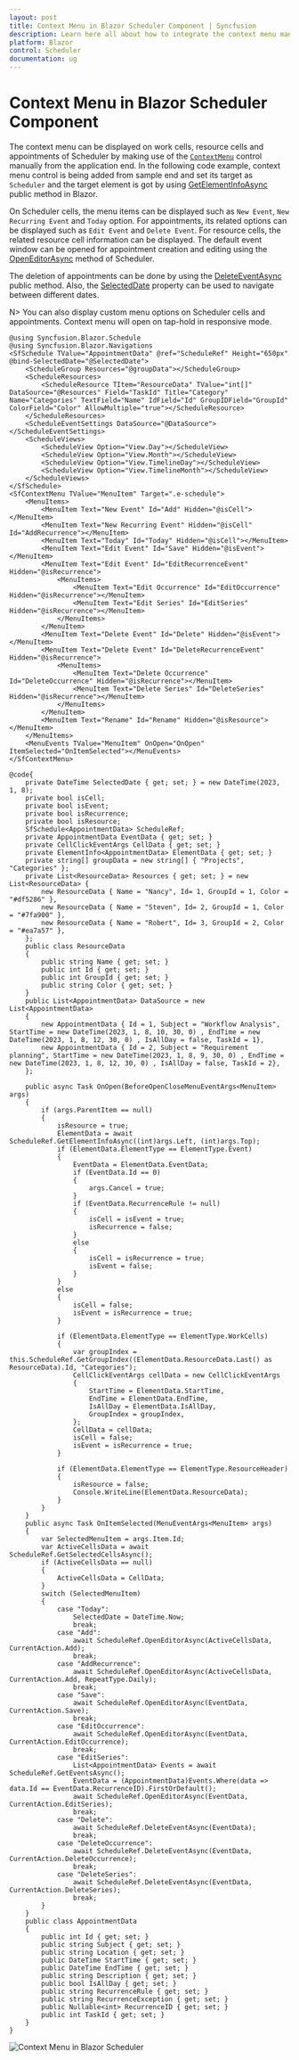 ```yaml
---
layout: post
title: Context Menu in Blazor Scheduler Component | Syncfusion
description: Learn here all about how to integrate the context menu manually to a Syncfusion Blazor Scheduler component and use it with required options.
platform: Blazor
control: Scheduler
documentation: ug
---
```


# Context Menu in Blazor Scheduler Component

The context menu can be displayed on work cells, resource cells and appointments of Scheduler by making use of the [`ContextMenu`](https://blazor.syncfusion.com/documentation/context-menu/getting-started) control manually from the application end. In the following code example, context menu control is being added from sample end and set its target as `Scheduler` and the target element is got by using [GetElementInfoAsync](https://help.syncfusion.com/cr/blazor/Syncfusion.Blazor.Schedule.SfSchedule-1.html#Syncfusion_Blazor_Schedule_SfSchedule_1_GetElementInfoAsync_System_Int32_System_Int32_) public method in Blazor.

On Scheduler cells, the menu items can be displayed such as `New Event`, `New Recurring Event` and `Today` option. For appointments, its related options can be displayed such as `Edit Event` and `Delete Event`. For resource cells, the related resource cell information can be displayed. The default event window can be opened for appointment creation and editing using the [OpenEditorAsync](https://help.syncfusion.com/cr/blazor/Syncfusion.Blazor.Schedule.SfSchedule-1.html#Syncfusion_Blazor_Schedule_SfSchedule_1_OpenEditorAsync__0_Syncfusion_Blazor_Schedule_CurrentAction_) method of Scheduler.

The deletion of appointments can be done by using the [DeleteEventAsync](https://help.syncfusion.com/cr/blazor/Syncfusion.Blazor.Schedule.SfSchedule-1.html#Syncfusion_Blazor_Schedule_SfSchedule_1_DeleteEventAsync__1___0_System_Nullable_Syncfusion_Blazor_Schedule_CurrentAction__) public method. Also, the [SelectedDate](https://help.syncfusion.com/cr/blazor/Syncfusion.Blazor.Schedule.SfSchedule-1.html#Syncfusion_Blazor_Schedule_SfSchedule_1_SelectedDate) property can be used to navigate between different dates.

N> You can also display custom menu options on Scheduler cells and appointments. Context menu will open on tap-hold in responsive mode.

```cshtml
@using Syncfusion.Blazor.Schedule
@using Syncfusion.Blazor.Navigations
<SfSchedule TValue="AppointmentData" @ref="ScheduleRef" Height="650px" @bind-SelectedDate="@SelectedDate">
    <ScheduleGroup Resources="@groupData"></ScheduleGroup>
    <ScheduleResources>
        <ScheduleResource TItem="ResourceData" TValue="int[]" DataSource="@Resources" Field="TaskId" Title="Category" Name="Categories" TextField="Name" IdField="Id" GroupIDField="GroupId" ColorField="Color" AllowMultiple="true"></ScheduleResource>
    </ScheduleResources>
    <ScheduleEventSettings DataSource="@DataSource"></ScheduleEventSettings>
    <ScheduleViews>
        <ScheduleView Option="View.Day"></ScheduleView>
        <ScheduleView Option="View.Month"></ScheduleView>
        <ScheduleView Option="View.TimelineDay"></ScheduleView>
        <ScheduleView Option="View.TimelineMonth"></ScheduleView>
    </ScheduleViews>
</SfSchedule>
<SfContextMenu TValue="MenuItem" Target=".e-schedule">
    <MenuItems>
        <MenuItem Text="New Event" Id="Add" Hidden="@isCell"></MenuItem>
        <MenuItem Text="New Recurring Event" Hidden="@isCell" Id="AddRecurrence"></MenuItem>
        <MenuItem Text="Today" Id="Today" Hidden="@isCell"></MenuItem>
        <MenuItem Text="Edit Event" Id="Save" Hidden="@isEvent"></MenuItem>
        <MenuItem Text="Edit Event" Id="EditRecurrenceEvent" Hidden="@isRecurrence">
            <MenuItems>
                <MenuItem Text="Edit Occurrence" Id="EditOccurrence" Hidden="@isRecurrence"></MenuItem>
                <MenuItem Text="Edit Series" Id="EditSeries" Hidden="@isRecurrence"></MenuItem>
            </MenuItems>
        </MenuItem>
        <MenuItem Text="Delete Event" Id="Delete" Hidden="@isEvent"></MenuItem>
        <MenuItem Text="Delete Event" Id="DeleteRecurrenceEvent" Hidden="@isRecurrence">
            <MenuItems>
                <MenuItem Text="Delete Occurrence" Id="DeleteOccurrence" Hidden="@isRecurrence"></MenuItem>
                <MenuItem Text="Delete Series" Id="DeleteSeries" Hidden="@isRecurrence"></MenuItem>
            </MenuItems>
        </MenuItem>
        <MenuItem Text="Rename" Id="Rename" Hidden="@isResource"></MenuItem>
    </MenuItems>
    <MenuEvents TValue="MenuItem" OnOpen="OnOpen" ItemSelected="OnItemSelected"></MenuEvents>
</SfContextMenu>

@code{
    private DateTime SelectedDate { get; set; } = new DateTime(2023, 1, 8);
    private bool isCell;
    private bool isEvent;
    private bool isRecurrence;
    private bool isResource;
    SfSchedule<AppointmentData> ScheduleRef;
    private AppointmentData EventData { get; set; }
    private CellClickEventArgs CellData { get; set; }
    private ElementInfo<AppointmentData> ElementData { get; set; }
    private string[] groupData = new string[] { "Projects", "Categories" };
    private List<ResourceData> Resources { get; set; } = new List<ResourceData> {
        new ResourceData { Name = "Nancy", Id= 1, GroupId = 1, Color = "#df5286" },
        new ResourceData { Name = "Steven", Id= 2, GroupId = 1, Color = "#7fa900" },
        new ResourceData { Name = "Robert", Id= 3, GroupId = 2, Color = "#ea7a57" }, 
    };
    public class ResourceData
    {
        public string Name { get; set; }
        public int Id { get; set; }
        public int GroupId { get; set; }
        public string Color { get; set; }
    }
    public List<AppointmentData> DataSource = new List<AppointmentData>
    {
        new AppointmentData { Id = 1, Subject = "Workflow Analysis", StartTime = new DateTime(2023, 1, 8, 10, 30, 0) , EndTime = new DateTime(2023, 1, 8, 12, 30, 0) , IsAllDay = false, TaskId = 1},
        new AppointmentData { Id = 2, Subject = "Requirement planning", StartTime = new DateTime(2023, 1, 8, 9, 30, 0) , EndTime = new DateTime(2023, 1, 8, 12, 30, 0) , IsAllDay = false, TaskId = 2},
    };

    public async Task OnOpen(BeforeOpenCloseMenuEventArgs<MenuItem> args)
    {
        if (args.ParentItem == null)
        {
            isResource = true;
            ElementData = await ScheduleRef.GetElementInfoAsync((int)args.Left, (int)args.Top);
            if (ElementData.ElementType == ElementType.Event)
            {
                EventData = ElementData.EventData;
                if (EventData.Id == 0)
                {
                    args.Cancel = true;
                }
                if (EventData.RecurrenceRule != null)
                {
                    isCell = isEvent = true;
                    isRecurrence = false;
                }
                else
                {
                    isCell = isRecurrence = true;
                    isEvent = false;
                }
            }
            else
            {
                isCell = false;
                isEvent = isRecurrence = true;
            }

            if (ElementData.ElementType == ElementType.WorkCells)
            {
                var groupIndex = this.ScheduleRef.GetGroupIndex((ElementData.ResourceData.Last() as ResourceData).Id, "Categories");
                CellClickEventArgs cellData = new CellClickEventArgs
                {
                    StartTime = ElementData.StartTime,
                    EndTime = ElementData.EndTime,
                    IsAllDay = ElementData.IsAllDay,
                    GroupIndex = groupIndex,
                };
                CellData = cellData;
                isCell = false;
                isEvent = isRecurrence = true;
            }

            if (ElementData.ElementType == ElementType.ResourceHeader)
            {
                isResource = false;
                Console.WriteLine(ElementData.ResourceData);
            }
        }
    }
    public async Task OnItemSelected(MenuEventArgs<MenuItem> args)
    {
        var SelectedMenuItem = args.Item.Id;
        var ActiveCellsData = await ScheduleRef.GetSelectedCellsAsync();
        if (ActiveCellsData == null)
        {
            ActiveCellsData = CellData;
        }
        switch (SelectedMenuItem)
        {
            case "Today":
                SelectedDate = DateTime.Now;
                break;
            case "Add":
                await ScheduleRef.OpenEditorAsync(ActiveCellsData, CurrentAction.Add);
                break;
            case "AddRecurrence":
                await ScheduleRef.OpenEditorAsync(ActiveCellsData, CurrentAction.Add, RepeatType.Daily);
                break;
            case "Save":
                await ScheduleRef.OpenEditorAsync(EventData, CurrentAction.Save);
                break;
            case "EditOccurrence":
                await ScheduleRef.OpenEditorAsync(EventData, CurrentAction.EditOccurrence);
                break;
            case "EditSeries":
                List<AppointmentData> Events = await ScheduleRef.GetEventsAsync();
                EventData = (AppointmentData)Events.Where(data => data.Id == EventData.RecurrenceID).FirstOrDefault();
                await ScheduleRef.OpenEditorAsync(EventData, CurrentAction.EditSeries);
                break;
            case "Delete":
                await ScheduleRef.DeleteEventAsync(EventData);
                break;
            case "DeleteOccurrence":
                await ScheduleRef.DeleteEventAsync(EventData, CurrentAction.DeleteOccurrence);
                break;
            case "DeleteSeries":
                await ScheduleRef.DeleteEventAsync(EventData, CurrentAction.DeleteSeries);
                break;
        }
    }
    public class AppointmentData
    {
        public int Id { get; set; }
        public string Subject { get; set; }
        public string Location { get; set; }
        public DateTime StartTime { get; set; }
        public DateTime EndTime { get; set; }
        public string Description { get; set; }
        public bool IsAllDay { get; set; }
        public string RecurrenceRule { get; set; }
        public string RecurrenceException { get; set; }
        public Nullable<int> RecurrenceID { get; set; }
        public int TaskId { get; set; }
    }
}

```

![Context Menu in Blazor Scheduler](images/blazor-scheduler-contextmenu.png)